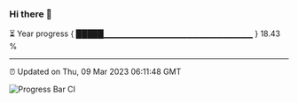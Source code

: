### Hi there 👋

⏳ Year progress { █████▁▁▁▁▁▁▁▁▁▁▁▁▁▁▁▁▁▁▁▁▁▁▁▁▁ } 18.43 %

---

⏰ Updated on Thu, 09 Mar 2023 06:11:48 GMT

![Progress Bar CI](https://github.com/Shyam-Makwana/GitHub-Actions-Demo/workflows/Progress%20Bar%20CI/badge.svg)
